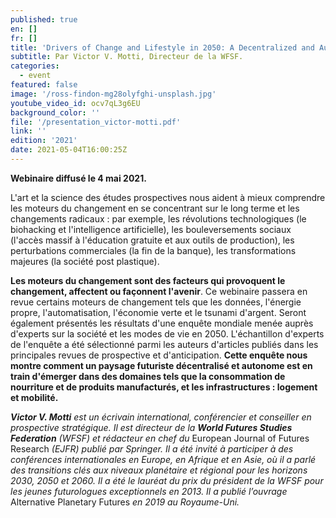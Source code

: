 ```yaml
---
published: true
en: []
fr: []
title: 'Drivers of Change and Lifestyle in 2050: A Decentralized and Autonomous Futurescape'
subtitle: Par Victor V. Motti, Directeur de la WFSF.
categories:
  - event
featured: false
image: '/ross-findon-mg28olyfghi-unsplash.jpg'
youtube_video_id: ocv7qL3g6EU
background_color: ''
file: '/presentation_victor-motti.pdf'
link: ''
edition: '2021'
date: 2021-05-04T16:00:25Z
---
```


**Webinaire diffusé le 4 mai 2021.**

L'art et la science des études prospectives nous aident à mieux comprendre les moteurs du changement en se concentrant sur le long terme et les changements radicaux : par exemple, les révolutions technologiques (le biohacking et l'intelligence artificielle), les bouleversements sociaux (l'accès massif à l'éducation gratuite et aux outils de production), les perturbations commerciales (la fin de la banque), les transformations majeures (la société post plastique).

**Les moteurs du changement sont des facteurs qui provoquent le changement, affectent ou façonnent l'avenir**. Ce webinaire passera en revue certains moteurs de changement tels que les données, l'énergie propre, l'automatisation, l'économie verte et le tsunami d'argent. Seront également présentés les résultats d'une enquête mondiale menée auprès d'experts sur la société et les modes de vie en 2050. L'échantillon d'experts de l'enquête a été sélectionné parmi les auteurs d'articles publiés dans les principales revues de prospective et d'anticipation. **Cette enquête nous montre comment un paysage futuriste décentralisé et autonome est en train d'émerger dans des domaines tels que la consommation de nourriture et de produits manufacturés, et les infrastructures : logement et mobilité.**

**_Victor V. Motti_** _est un écrivain international, conférencier et conseiller en prospective stratégique. Il est directeur de la **World Futures Studies Federation** (WFSF) et rédacteur en chef du_ European Journal of Futures Research _(EJFR) publié par Springer. Il a été invité à participer à des conférences internationales en Europe, en Afrique et en Asie, où il a parlé des transitions clés aux niveaux planétaire et régional pour les horizons 2030, 2050 et 2060. Il a été le lauréat du prix du président de la WFSF pour les jeunes futurologues exceptionnels en 2013. Il a publié l’ouvrage_ Alternative Planetary Futures _en 2019 au Royaume-Uni._
